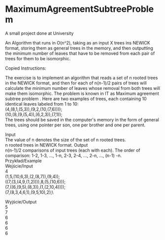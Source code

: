 # MaximumAgreementSubtreeProblem
A small project done at University

An Algorithm that runs in O(n^2), taking as an input X trees ins NEWICK format, storing them as general trees in the memory, and then outputting the minimum number of leaves that have to be removed from each pair of trees for them to be isomorphic.

Copied Instructions:

The exercise is to implement an algorithm that reads a set of n rooted trees in the NEWICK format, and then for each of n(n-1)/2 pairs of trees will calculate the minimum number of leaves whose removal from both trees will make them isomorphic. The problem is known in IT as Maximum agreement subtree problem . Here are two examples of trees, each containing 10 identical leaves labeled from 1 to 10:\
(4,(8,1,(5,3)),(9,2,(10,(7,6))));\
(10,(8,(9,(5,4)),(6,2,3)),(7,1));\
The trees should be saved in the computer's memory in the form of general trees, using one pointer per son, one per brother and one per parent.

Input\
The value of n denotes the size of the set of n rooted trees.\
n rooted trees in NEWICK format.
Output\
n(n-1)/2 comparisons of input trees (each with each). The order of comparison: 1-2, 1-3, ..., 1-n, 2-3, 2-4, ..., 2-n, ..., (n-1) -n.\
Przykład/Example\
Wejście/Input\
4\
(1,5,(10,6,3),(2,(8,7)),(9,4));\
((7,(3,(4,9,(1,2)))),8,(5,(10,6)));\
(7,((6,(9,5),(8,3)),(1,(2,10,4))));\
(7,(8,3,4,6,1),(9,5,10),2);\

Wyjście/Output\
5\
7\
6\
6\
6\
6
